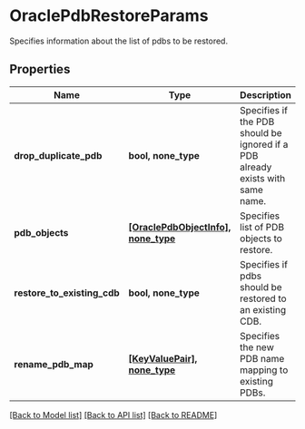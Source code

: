 # OraclePdbRestoreParams

Specifies information about the list of pdbs to be restored.

## Properties
Name | Type | Description | Notes
------------ | ------------- | ------------- | -------------
**drop_duplicate_pdb** | **bool, none_type** | Specifies if the PDB should be ignored if a PDB already exists with same name. | [optional] 
**pdb_objects** | [**[OraclePdbObjectInfo], none_type**](OraclePdbObjectInfo.md) | Specifies list of PDB objects to restore. | [optional] 
**restore_to_existing_cdb** | **bool, none_type** | Specifies if pdbs should be restored to an existing CDB. | [optional] 
**rename_pdb_map** | [**[KeyValuePair], none_type**](KeyValuePair.md) | Specifies the new PDB name mapping to existing PDBs. | [optional] 

[[Back to Model list]](../README.md#documentation-for-models) [[Back to API list]](../README.md#documentation-for-api-endpoints) [[Back to README]](../README.md)


